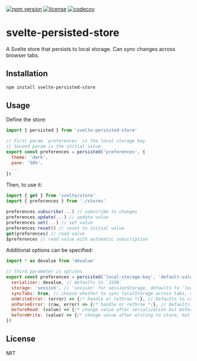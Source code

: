 [![npm version](https://img.shields.io/npm/v/svelte-persisted-store.svg)](https://www.npmjs.com/package/svelte-persisted-store) [![license](https://img.shields.io/npm/l/svelte-persisted-store.svg)](LICENSE.md) [![codecov](https://codecov.io/gh/joshnuss/svelte-persisted-store/branch/master/graph/badge.svg?token=GU607D2YRQ)](https://codecov.io/gh/joshnuss/svelte-persisted-store)

# svelte-persisted-store

A Svelte store that persists to local storage. Can sync changes across browser tabs.

## Installation

```bash
npm install svelte-persisted-store
```

## Usage

Define the store:

```javascript
import { persisted } from 'svelte-persisted-store'

// First param `preferences` is the local storage key.
// Second param is the initial value.
export const preferences = persisted('preferences', {
  theme: 'dark',
  pane: '50%',
  ...
})
```

Then, to use it:

```javascript
import { get } from 'svelte/store'
import { preferences } from './stores'

preferences.subscribe(...) // subscribe to changes
preferences.update(...) // update value
preferences.set(...) // set value
preferences.reset() // reset to initial value
get(preferences) // read value
$preferences // read value with automatic subscription
```

Additional options can be specified:

```javascript
import * as devalue from 'devalue'

// third parameter is options
export const preferences = persisted('local-storage-key', 'default-value', {
  serializer: devalue, // defaults to `JSON`
  storage: 'session', // 'session' for sessionStorage, defaults to 'local'
  syncTabs: true, // choose whether to sync localStorage across tabs, default is true
  onWriteError: (error) => {/* handle or rethrow */}, // Defaults to console.error with the error object
  onParseError: (raw, error) => {/* handle or rethrow */}, // Defaults to console.error with the error object
  beforeRead: (value) => {/* change value after serialization but before setting store to return value*/},
  beforeWrite: (value) => {/* change value after writing to store, but before writing return value to local storage*/},
})
```

## License

MIT
